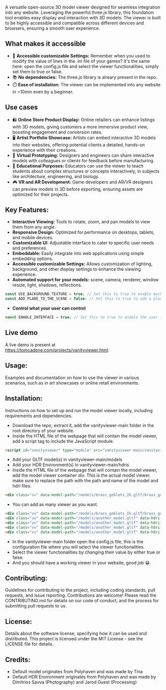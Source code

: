 A versatile open-source 3D model viewer designed for seamless integration into any website. Leveraging the powerful three.js library, this foundation tool enables easy display and interaction with 3D models. The viewer is built to be highly accessible and compatible across different devices and browsers, ensuring a smooth user experience.

## What makes it accessible
- 📄 **Accessible customizable Settings:** Remember when you used to modify the value of lines in the .ini file of your games? It's the same here: open the config.js file and select the viewer functionalities, simply set them to true or false.
- 📚 **No dependencies:** The three.js library is alreary present in the repo.
- ⏱️ **Ease of installation:** The viewer can be implemented into any website in ~10min even by a beginner.

## Use cases
- 🛍️ **Online Store Product Display:** Online retailers can enhance listings with 3D models, giving customers a more immersive product view, boosting engagement and conversion rates.
- 🖥️ **Artist Portfolio Showcase:** Artists can embed interactive 3D models into their websites, offering potential clients a detailed, hands-on experience with their creations.
- 🔧 **Virtual Prototyping:** Designers and engineers can share interactive models with colleagues or clients for feedback before manufacturing.
- 🏫 **Educational Purposes:** Educators can use the viewer to teach students about complex structures or concepts interactively, in subjects like architecture, engineering, and biology.
- 🎮 **VR and AR Development:** Game developers and AR/VR designers can preview models in 3D before exporting, ensuring assets are optimized for their projects.

## Key Features:
- **Interactive Viewing:** Tools to rotate, zoom, and pan models to view them from any angle.
- **Responsive Design:** Optimized for performance on desktops, tablets, and mobile devices.
- **Customizable UI:** Adjustable interface to cater to specific user needs and preferences.
- **Embeddable:** Easily integrate into web applications using simple embedding options.
- **Accessible customizable Settings:** Allows customization of lighting, background, and other display settings to enhance the viewing experience.
- **Automated support for your models:** scene, camera, renderer, window resize, light, shadows, reflections.
```javascript
const USE_BACKGROUND_TEXTURE = true; // Set this to true to enable background texture
const ADD_PLANE_TO_THE_SCENE = false; // Set this to true to add a plane to the scene
```

- **Control what your user can control**
```javascript
const ENABLE_INTERFACE = true; // Set this to true to enable the user interface
```

## Live demo
A live demo is present at https://tomcadene.com/projects/vanityviewer.html.
## Usage: 
Examples and documentation on how to use the viewer in various scenarios, such as in art showcases or online retail environments.

## Installation:
Instructions on how to set up and run the model viewer locally, including requirements and dependencies.

- Download the repo, extract it, add the vanityviewer-main folder in the root directory of your website.
- Inside the HTML file of the webpage that will contain the model viewer, add a script tag to include the JavaScript module.
```html
<script id="vanityviewer" type="module" src="vanityviewer-main/vanityviewer.js"></script>
```
- Add your GLTF model(s) in vanityviewer-main/models
- Add your HDR Environment(s) in vanityviewer-main/hdris
- Inside the HTML file of the webpage that will contain the model viewer, add the model viewer container div. This is the actual model viewer. make sure to replace the path with the path and name of the model and hdri files.
```html
<div class="vv" data-model-path="/models/brass_goblets_2k.gltf/brass_goblets_2k.gltf" data-hdri-path="/hdris/safari_sunset_2k.hdr" style="position: relative;"></div>
```
- You can add as many viewer as you want.
```html
<div class="vv" data-model-path="/models/brass_goblets_2k.gltf/brass_goblets_2k.gltf" data-hdri-path="/hdris/safari_sunset_2k.hdr" style="position: relative;"></div>
<div class="vv" data-model-path="/models/another_model.gltf" data-hdri-path="/hdris/another_hdri.hdr" style="position: relative;">
<div class="vv" data-model-path="/models/another_model.gltf" data-hdri-path="/hdris/another_hdri.hdr" style="position: relative;">
<div class="vv" data-model-path="/models/another_model.gltf" data-hdri-path="/hdris/another_hdri.hdr" style="position: relative;">
<div class="vv" data-model-path="/models/another_model.gltf" data-hdri-path="/hdris/another_hdri.hdr" style="position: relative;">
```
- In the vanityviewer-main folder open the config.js file, this is the configuration file where you will select the viewer functionalities.
- Select the viewer functionalities by changing their value by either true or false.
- And you should have a working viewer in your website, good job 😀.

## Contributing:
Guidelines for contributing to the project, including coding standards, pull requests, and issue reporting.
Contributions are welcome! Please read the CONTRIBUTING.md for details on our code of conduct, and the process for submitting pull requests to us.

## License:
Details about the software license, specifying how it can be used and distributed.
This project is licensed under the MIT License - see the LICENSE file for details.

## Credits:
- Default model originates from Polyhaven and was made by Tina
- Default HDR Environment originates from Polyhaven and was made by Dimitrios Savva (Photography) and  Jarod Guest (Processing)
